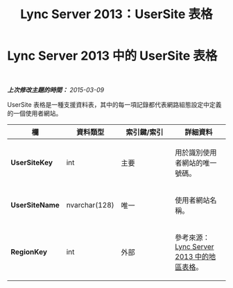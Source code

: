 ﻿---
title: Lync Server 2013：UserSite 表格
TOCTitle: UserSite 表格
ms:assetid: 1c2a3cf2-dc05-472e-8097-a31f3a1aafcb
ms:mtpsurl: https://technet.microsoft.com/zh-tw/library/Gg398256(v=OCS.15)
ms:contentKeyID: 49290259
ms.date: 08/10/2015
mtps_version: v=OCS.15
ms.translationtype: HT
---

# Lync Server 2013 中的 UserSite 表格

 

_**上次修改主題的時間：** 2015-03-09_

UserSite 表格是一種支援資料表，其中的每一項記錄都代表網路組態設定中定義的一個使用者網站。


<table>
<colgroup>
<col style="width: 25%" />
<col style="width: 25%" />
<col style="width: 25%" />
<col style="width: 25%" />
</colgroup>
<thead>
<tr class="header">
<th><strong>欄</strong></th>
<th><strong>資料類型</strong></th>
<th><strong>索引鍵/索引</strong></th>
<th><strong>詳細資料</strong></th>
</tr>
</thead>
<tbody>
<tr class="odd">
<td><p><strong>UserSiteKey</strong></p></td>
<td><p>int</p></td>
<td><p>主要</p></td>
<td><p>用於識別使用者網站的唯一號碼。</p></td>
</tr>
<tr class="even">
<td><p><strong>UserSiteName</strong></p></td>
<td><p>nvarchar(128)</p></td>
<td><p>唯一</p></td>
<td><p>使用者網站名稱。</p></td>
</tr>
<tr class="odd">
<td><p><strong>RegionKey</strong></p></td>
<td><p>int</p></td>
<td><p>外部</p></td>
<td><p>參考來源： <a href="lync-server-2013-region-table.md">Lync Server 2013 中的地區表格</a>。</p></td>
</tr>
</tbody>
</table>

